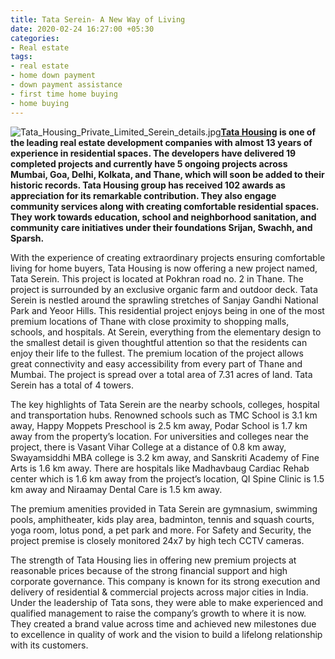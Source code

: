 ```yaml
---
title: Tata Serein- A New Way of Living
date: 2020-02-24 16:27:00 +05:30
categories:
- Real estate
tags:
- real estate
- home down payment
- down payment assistance
- first time home buying
- home buying
---
```


![Tata_Housing_Private_Limited_Serein_details.jpg](/uploads/Tata_Housing_Private_Limited_Serein_details.jpg)**[Tata Housing](https://homecapital.in/offering/developers/tata-housing-private-limited) is one of the leading real estate development companies with almost 13 years of experience in residential spaces. The developers have delivered 19 completed projects and currently have 5 ongoing projects across Mumbai, Goa, Delhi, Kolkata, and Thane, which will soon be added to their historic records. Tata Housing group has received 102 awards as appreciation for its remarkable contribution. They also engage community services along with creating comfortable residential spaces. They work towards education, school and neighborhood sanitation, and community care initiatives under their foundations Srijan, Swachh, and Sparsh.**

With the experience of creating extraordinary projects ensuring comfortable living for home buyers, Tata Housing is now offering a new project named, Tata Serein. This project is located at Pokhran road no. 2 in Thane. The project is surrounded by an exclusive organic farm and outdoor deck. Tata Serein is nestled around the sprawling stretches of Sanjay Gandhi National Park and Yeoor Hills. This residential project enjoys being in one of the most premium locations of Thane with close proximity to shopping malls, schools, and hospitals. At Serein, everything from the elementary design to the smallest detail is given thoughtful attention so that the residents can enjoy their life to the fullest. The premium location of the project allows great connectivity and easy accessibility from every part of Thane and Mumbai. The project is spread over a total area of 7.31 acres of land. Tata Serein has a total of 4 towers.

The key highlights of Tata Serein are the nearby schools, colleges, hospital and transportation hubs. Renowned schools such as TMC School is 3.1 km away, Happy Moppets Preschool is 2.5 km away, Podar School is 1.7 km away from the property’s location. For universities and colleges near the project, there is Vasant Vihar College at a distance of 0.8 km away, Swayamsiddhi MBA college is 3.2 km away, and Sanskriti Academy of Fine Arts is 1.6 km away. There are hospitals like Madhavbaug Cardiac Rehab center which is 1.6 km away from the project’s location, QI Spine Clinic is 1.5 km away and Niraamay Dental Care is 1.5 km away.

The premium amenities provided in Tata Serein are gymnasium, swimming pools, amphitheater, kids play area, badminton, tennis and squash courts, yoga room, lotus pond, a pet park and more. For Safety and Security, the project premise is closely monitored 24x7 by high tech CCTV cameras.

The strength of Tata Housing lies in offering new premium projects at reasonable prices because of the strong financial support and high corporate governance. This company is known for its strong execution and delivery of residential & commercial projects across major cities in India. Under the leadership of Tata sons, they were able to make experienced and qualified management to raise the company’s growth to where it is now. They created a brand value across time and achieved new milestones due to excellence in quality of work and the vision to build a lifelong relationship with its customers.
